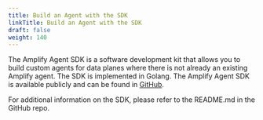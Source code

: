 ```yaml
---
title: Build an Agent with the SDK
linkTitle: Build an Agent with the SDK
draft: false
weight: 140
---
```

The Amplify Agent SDK is a software development kit that allows you to build custom agents for data planes where there is not already an existing Amplify agent. The SDK is implemented in Golang. The Amplify Agent SDK is available publicly and can be found in [GitHub](https://github.com/Axway/agent-sdk).

For additional information on the SDK, please refer to the README.md in the GitHub repo.

